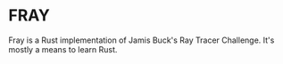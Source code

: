 # FRAY

Fray is a Rust implementation of Jamis Buck's Ray Tracer Challenge. It's mostly
a means to learn Rust.


